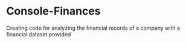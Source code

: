 # Console-Finances
Creating code for analyzing the financial records of a company with a financial dataset provided 
